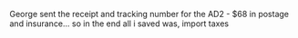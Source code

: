 George sent the receipt and tracking number for the AD2 - $68 in postage and insurance... so in the end all i saved was, import taxes

